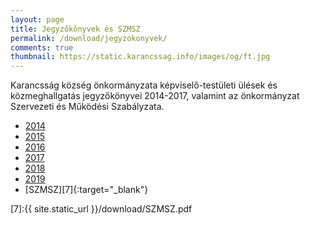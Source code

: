 ```yaml
---
layout: page
title: Jegyzőkönyvek és SZMSZ
permalink: /download/jegyzokonyvek/
comments: true
thumbnail: https://static.karancssag.info/images/og/ft.jpg
---
```


Karancsság község önkormányzata képviselő-testületi ülések és közmeghallgatás jegyzőkönyvei 2014-2017, valamint az önkormányzat Szervezeti és Működési Szabályzata.

+ [2014][1]
+ [2015][2]
+ [2016][3]
+ [2017][4]
+ [2018][5]
+ [2019][6]
+ [SZMSZ][7]{:target="_blank"}


[1]:/download/jegyzokonyvek/2014/
[2]:/download/jegyzokonyvek/2015/
[3]:/download/jegyzokonyvek/2016/
[4]:/download/jegyzokonyvek/2017/
[5]:/download/jegyzokonyvek/2018/
[6]:/download/jegyzokonyvek/2019/
[7]:{{ site.static_url }}/download/SZMSZ.pdf
